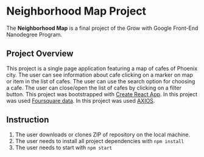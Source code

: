 # Neighborhood Map Project
The **Neighborhood Map** is a final project of the Grow with Google Front-End Nanodegree Program.

## Project Overview
This project is a single page application featuring a map of cafes of Phoenix city. 
The user can see information about cafe clicking on a marker on map or item in the list of cafes. 
The user can use the search option for choosing a cafe. 
The user can close/open the list of cafes by clicking on a filter button.
This project was bootstrapped with [Create React App](https://github.com/facebookincubator/create-react-app). 
In this project was used [Foursquare data](https://developer.foursquare.com/).
In this project was used [AXIOS](https://flaviocopes.com/axios/).

## Instruction

1. The user downloads or clones ZIP of repository on the local machine.
2. The user needs to install all project dependencies with `npm install`
3. The user needs to start with `npm start`

